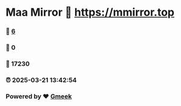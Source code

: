 # Maa Mirror :link: https://mmirror.top 
### :page_facing_up: [6](https://mmirror.top/tag.html) 
### :speech_balloon: 0 
### :hibiscus: 17230 
### :alarm_clock: 2025-03-21 13:42:54 
### Powered by :heart: [Gmeek](https://github.com/Meekdai/Gmeek)
